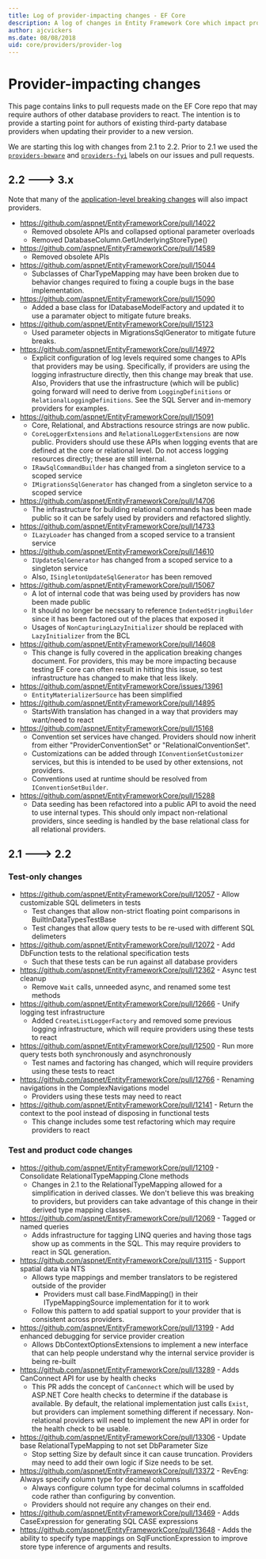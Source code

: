 ```yaml
---
title: Log of provider-impacting changes - EF Core
description: A log of changes in Entity Framework Core which impact providers
author: ajcvickers
ms.date: 08/08/2018
uid: core/providers/provider-log
---
```


# Provider-impacting changes

This page contains links to pull requests made on the EF Core repo that may require authors of other database providers to react. The intention is to provide a starting point for authors of existing third-party database providers when updating their provider to a new version.

We are starting this log with changes from 2.1 to 2.2. Prior to 2.1 we used the [`providers-beware`](https://github.com/aspnet/EntityFrameworkCore/labels/providers-beware) and [`providers-fyi`](https://github.com/aspnet/EntityFrameworkCore/labels/providers-fyi) labels on our issues and pull requests.

## 2.2 ---> 3.x

Note that many of the [application-level breaking changes](xref:core/what-is-new/ef-core-3.x/breaking-changes) will also impact providers.

* <https://github.com/aspnet/EntityFrameworkCore/pull/14022>
  * Removed obsolete APIs and collapsed optional parameter overloads
  * Removed DatabaseColumn.GetUnderlyingStoreType()
* <https://github.com/aspnet/EntityFrameworkCore/pull/14589>
  * Removed obsolete APIs
* <https://github.com/aspnet/EntityFrameworkCore/pull/15044>
  * Subclasses of CharTypeMapping may have been broken due to behavior changes required to fixing a couple bugs in the base implementation.
* <https://github.com/aspnet/EntityFrameworkCore/pull/15090>
  * Added a base class for IDatabaseModelFactory and updated it to use a paramater object to mitigate future breaks.
* <https://github.com/aspnet/EntityFrameworkCore/pull/15123>
  * Used parameter objects in MigrationsSqlGenerator to mitigate future breaks.
* <https://github.com/aspnet/EntityFrameworkCore/pull/14972>
  * Explicit configuration of log levels required some changes to APIs that providers may be using. Specifically, if providers are using the logging infrastructure directly, then this change may break that use. Also, Providers that use the infrastructure (which will be public) going forward will need to derive from `LoggingDefinitions` or `RelationalLoggingDefinitions`. See the SQL Server and in-memory providers for examples.
* <https://github.com/aspnet/EntityFrameworkCore/pull/15091>
  * Core, Relational, and Abstractions resource strings are now public.
  * `CoreLoggerExtensions` and `RelationalLoggerExtensions` are now public. Providers should use these APIs when logging events that are defined at the core or relational level. Do not access logging resources directly; these are still internal.
  * `IRawSqlCommandBuilder` has changed from a singleton service to a scoped service
  * `IMigrationsSqlGenerator` has changed from a singleton service to a scoped service
* <https://github.com/aspnet/EntityFrameworkCore/pull/14706>
  * The infrastructure for building relational commands has been made public so it can be safely used by providers and refactored slightly.
* <https://github.com/aspnet/EntityFrameworkCore/pull/14733>
  * `ILazyLoader` has changed from a scoped service to a transient service
* <https://github.com/aspnet/EntityFrameworkCore/pull/14610>
  * `IUpdateSqlGenerator` has changed from a scoped service to a singleton service
  * Also, `ISingletonUpdateSqlGenerator` has been removed
* <https://github.com/aspnet/EntityFrameworkCore/pull/15067>
  * A lot of internal code that was being used by providers has now been made public
  * It should no longer be necssary to reference `IndentedStringBuilder` since it has been factored out of the places that exposed it
  * Usages of `NonCapturingLazyInitializer` should be replaced with `LazyInitializer` from the BCL
* <https://github.com/aspnet/EntityFrameworkCore/pull/14608>
  * This change is fully covered in the application breaking changes document. For providers, this may be more impacting because testing EF core can often result in hitting this issue, so test infrastructure has changed to make that less likely.
* <https://github.com/aspnet/EntityFrameworkCore/issues/13961>
  * `EntityMaterializerSource` has been simplified
* <https://github.com/aspnet/EntityFrameworkCore/pull/14895>
  * StartsWith translation has changed in a way that providers may want/need to react
* <https://github.com/aspnet/EntityFrameworkCore/pull/15168>
  * Convention set services have changed. Providers should now inherit from either "ProviderConventionSet" or "RelationalConventionSet".
  * Customizations can be added through `IConventionSetCustomizer` services, but this is intended to be used by other extensions, not providers.
  * Conventions used at runtime should be resolved from `IConventionSetBuilder`.
* <https://github.com/aspnet/EntityFrameworkCore/pull/15288>
  * Data seeding has been refactored into a public API to avoid the need to use internal types. This should only impact non-relational providers, since seeding is handled by the base relational class for all relational providers.

## 2.1 ---> 2.2

### Test-only changes

* <https://github.com/aspnet/EntityFrameworkCore/pull/12057> - Allow customizable SQL delimeters in tests
  * Test changes that allow non-strict floating point comparisons in BuiltInDataTypesTestBase
  * Test changes that allow query tests to be re-used with different SQL delimeters
* <https://github.com/aspnet/EntityFrameworkCore/pull/12072> - Add DbFunction tests to the relational specification tests
  * Such that these tests can be run against all database providers
* <https://github.com/aspnet/EntityFrameworkCore/pull/12362> - Async test cleanup
  * Remove `Wait` calls, unneeded async, and renamed some test methods
* <https://github.com/aspnet/EntityFrameworkCore/pull/12666> - Unify logging test infrastructure
  * Added `CreateListLoggerFactory` and removed some previous logging infrastructure, which will require providers using these tests to react
* <https://github.com/aspnet/EntityFrameworkCore/pull/12500> - Run more query tests both synchronously and asynchronously
  * Test names and factoring has changed, which will require providers using these tests to react
* <https://github.com/aspnet/EntityFrameworkCore/pull/12766> - Renaming navigations in the ComplexNavigations model
  * Providers using these tests may need to react
* <https://github.com/aspnet/EntityFrameworkCore/pull/12141> - Return the context to the pool instead of disposing in functional tests
  * This change includes some test refactoring which may require providers to react

### Test and product code changes

* <https://github.com/aspnet/EntityFrameworkCore/pull/12109> - Consolidate RelationalTypeMapping.Clone methods
  * Changes in 2.1 to the RelationalTypeMapping allowed for a simplification in derived classes. We don't believe this was breaking to providers, but providers can take advantage of this change in their derived type mapping classes.
* <https://github.com/aspnet/EntityFrameworkCore/pull/12069> - Tagged or named queries
  * Adds infrastructure for tagging LINQ queries and having those tags show up as comments in the SQL. This may require providers to react in SQL generation.
* <https://github.com/aspnet/EntityFrameworkCore/pull/13115> - Support spatial data via NTS
  * Allows type mappings and member translators to be registered outside of the provider
    * Providers must call base.FindMapping() in their ITypeMappingSource implementation for it to work
  * Follow this pattern to add spatial support to your provider that is consistent across providers.
* <https://github.com/aspnet/EntityFrameworkCore/pull/13199> - Add enhanced debugging for service provider creation
  * Allows DbContextOptionsExtensions to implement a new interface that can help people understand why the internal service provider is being re-built
* <https://github.com/aspnet/EntityFrameworkCore/pull/13289> - Adds CanConnect API for use by health checks
  * This PR adds the concept of `CanConnect` which will be used by ASP.NET Core health checks to determine if the database is available. By default, the relational implementation just calls `Exist`, but providers can implement something different if necessary. Non-relational providers will need to implement the new API in order for the health check to be usable.
* <https://github.com/aspnet/EntityFrameworkCore/pull/13306> - Update base RelationalTypeMapping to not set DbParameter Size
  * Stop setting Size by default since it can cause truncation. Providers may need to add their own logic if Size needs to be set.
* <https://github.com/aspnet/EntityFrameworkCore/pull/13372> - RevEng: Always specify column type for decimal columns
  * Always configure column type for decimal columns in scaffolded code rather than configuring by convention.
  * Providers should not require any changes on their end.
* <https://github.com/aspnet/EntityFrameworkCore/pull/13469> - Adds CaseExpression for generating SQL CASE expressions
* <https://github.com/aspnet/EntityFrameworkCore/pull/13648> - Adds the ability to specify type mappings on SqlFunctionExpression to improve store type inference of arguments and results.
